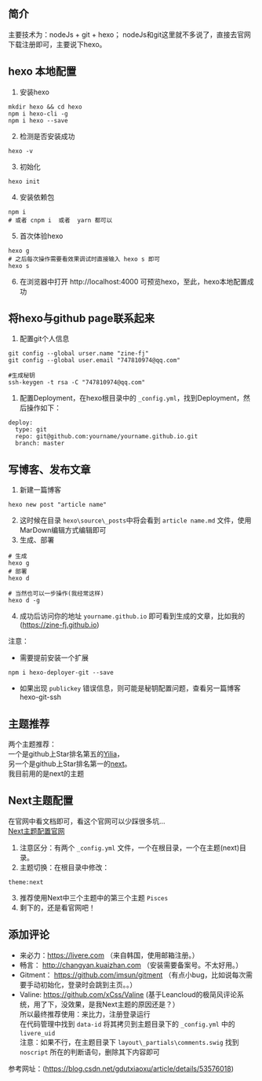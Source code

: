 ## 简介
主要技术为：nodeJs + git + hexo；
nodeJs和git这里就不多说了，直接去官网下载注册即可，主要说下hexo。

## hexo 本地配置
1. 安装hexo
``` shell
mkdir hexo && cd hexo
npm i hexo-cli -g
npm i hexo --save
```
2. 检测是否安装成功
``` shell
hexo -v
```
3. 初始化
``` shell
hexo init
```
4. 安装依赖包
``` shell
npm i
# 或者 cnpm i  或者  yarn 都可以
```
5. 首次体验hexo
``` shell
hexo g
# 之后每次操作需要看效果调试时直接输入 hexo s 即可
hexo s
```
6. 在浏览器中打开 http://localhost:4000 可预览hexo，至此，hexo本地配置成功

## 将hexo与github page联系起来
1. 配置git个人信息
``` shell
git config --global urser.name "zine-fj"
git config --global user.email "747810974@qq.com"

#生成秘钥
ssh-keygen -t rsa -C "747810974@qq.com"
```
1. 配置Deployment，在hexo根目录中的 ``_config.yml``，找到Deployment，然后操作如下：
``` shell
deploy:
  type: git
  repo: git@github.com:yourname/yourname.github.io.git
  branch: master
```

## 写博客、发布文章
1. 新建一篇博客
``` shell
hexo new post "article name"
```
2. 这时候在目录 ``hexo\source\_posts``中将会看到 ``article name.md`` 文件，使用MarDown编辑方式编辑即可
3. 生成、部署
``` shell
# 生成
hexo g
# 部署
hexo d

# 当然也可以一步操作(我经常这样)
hexo d -g
```
4. 成功后访问你的地址 ``yourname.github.io`` 即可看到生成的文章，比如我的(https://zine-fj.github.io)

注意：
* 需要提前安装一个扩展
``` shell
npm i hexo-deployer-git --save
```
* 如果出现 ``publickey`` 错误信息，则可能是秘钥配置问题，查看另一篇博客 hexo-git-ssh

## 主题推荐
两个主题推荐：  
一个是github上Star排名第五的[Yilia](http://litten.me/)，  
另一个是github上Star排名第一的[next](https://notes.iissnan.com/)。  
我目前用的是next的主题  

## Next主题配置
在官网中看文档即可，看这个官网可以少踩很多坑...  
[Next主题配置官网](http://theme-next.iissnan.com/getting-started.html)  

1. 注意区分：有两个 ``_config.yml`` 文件，一个在根目录，一个在主题(next)目录。  
2. 主题切换：在根目录中修改：  
``` shell
theme:next
```
3. 推荐使用Next中三个主题中的第三个主题 ``Pisces``
4. 剩下的，还是看官网吧！

## 添加评论
* 来必力：https://livere.com （来自韩国，使用邮箱注册。）  
* 畅言： http://changyan.kuaizhan.com （安装需要备案号。不太好用。）  
* Gitment： https://github.com/imsun/gitment （有点小bug，比如说每次需要手动初始化，登录时会跳到主页。。）  
* Valine: https://github.com/xCss/Valine (基于Leancloud的极简风评论系统，用了下，没效果，是我Next主题的原因还是？）   
所以最终推荐使用：来比力，注册登录运行  
在代码管理中找到 ``data-id`` 将其拷贝到主题目录下的 ``_config.yml`` 中的 ``livere_uid``  
注意：如果不行，在主题目录下 ``layout\_partials\comments.swig`` 找到 ``noscript`` 所在的判断语句，删除其下内容即可  

参考网址：(https://blog.csdn.net/gdutxiaoxu/article/details/53576018)
